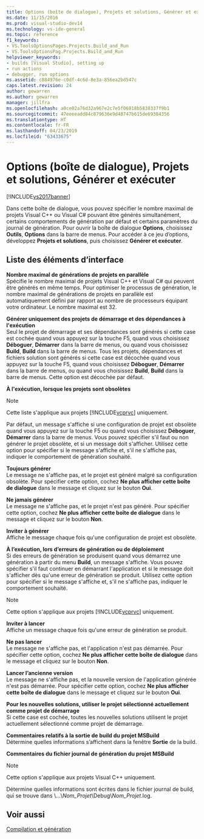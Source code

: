 ```yaml
---
title: Options (boîte de dialogue), Projets et solutions, Générer et exécuter | Microsoft Docs
ms.date: 11/15/2016
ms.prod: visual-studio-dev14
ms.technology: vs-ide-general
ms.topic: reference
f1_keywords:
- VS.ToolsOptionsPages.Projects.Build_and_Run
- VS.ToolsOptionsPag.Projects.Build_and_Run
helpviewer_keywords:
- builds [Visual Studio], setting up
- run actions
- debugger, run options
ms.assetid: c884976e-c0df-4c6d-8e3a-856ea2bd547c
caps.latest.revision: 24
author: gewarren
ms.author: gewarren
manager: jillfra
ms.openlocfilehash: a0ce02a76d32a967e2c7e5f06818b5838337f9b1
ms.sourcegitcommit: 47eeeeadd84c879636e9d48747b615de69384356
ms.translationtype: HT
ms.contentlocale: fr-FR
ms.lasthandoff: 04/23/2019
ms.locfileid: "63433675"
---
```

# <a name="options-dialog-box--projects-and-solutions-build-and-run"></a>Options (boîte de dialogue), Projets et solutions, Générer et exécuter
[!INCLUDE[vs2017banner](../../includes/vs2017banner.md)]

Dans cette boîte de dialogue, vous pouvez spécifier le nombre maximal de projets Visual C++ ou Visual C# pouvant être générés simultanément, certains comportements de génération par défaut et certains paramètres du journal de génération. Pour ouvrir la boîte de dialogue **Options**, choisissez **Outils**, **Options** dans la barre de menus. Pour accéder à ce jeu d’options, développez **Projets et solutions**, puis choisissez **Générer et exécuter**.  
  
## <a name="uielement-list"></a>Liste des éléments d’interface  
 **Nombre maximal de générations de projets en parallèle**  
 Spécifie le nombre maximal de projets Visual C++ et Visual C# qui peuvent être générés en même temps. Pour optimiser le processus de génération, le nombre maximal de générations de projets en parallèle est automatiquement défini par rapport au nombre de processeurs équipant votre ordinateur. Le nombre maximal est 32.  
  
 **Générer uniquement des projets de démarrage et des dépendances à l'exécution**  
 Seul le projet de démarrage et ses dépendances sont générés si cette case est cochée quand vous appuyez sur la touche F5, quand vous choisissez **Déboguer**, **Démarrer** dans la barre de menus, ou quand vous choisissez **Build**, **Build** dans la barre de menus. Tous les projets, dépendances et fichiers solution sont générés si cette case est décochée quand vous appuyez sur la touche F5, quand vous choisissez **Déboguer**, **Démarrer** dans la barre de menus, ou quand vous choisissez **Build**, **Build** dans la barre de menus. Cette option est décochée par défaut.  
  
 **À l'exécution, lorsque les projets sont obsolètes**  
 > [!NOTE]
> Cette liste s'applique aux projets [!INCLUDE[vcprvc](../../includes/vcprvc-md.md)] uniquement.  
  
 Par défaut, un message s'affiche si une configuration de projet est obsolète quand vous appuyez sur la touche F5 ou quand vous choisissez **Déboguer**, **Démarrer** dans la barre de menus. Vous pouvez spécifier s'il faut ou non générer le projet obsolète, et si un message doit s'afficher. Utilisez cette option pour spécifier si le message s'affiche et, s'il ne s'affiche pas, indiquer le comportement de génération souhaité.  
  
 **Toujours générer**  
 Le message ne s'affiche pas, et le projet est généré malgré sa configuration obsolète. Pour spécifier cette option, cochez **Ne plus afficher cette boîte de dialogue** dans le message et cliquez sur le bouton **Oui**.  
  
 **Ne jamais générer**  
 Le message ne s'affiche pas, et le projet n'est pas généré. Pour spécifier cette option, cochez **Ne plus afficher cette boîte de dialogue** dans le message et cliquez sur le bouton **Non**.  
  
 **Inviter à générer**  
 Affiche le message chaque fois qu'une configuration de projet est obsolète.  
  
 **À l’exécution, lors d’erreurs de génération ou de déploiement**  
 Si des erreurs de génération se produisent quand vous démarrez une génération à partir du menu **Build**, un message s'affiche. Vous pouvez spécifier s'il faut continuer en démarrant l'application et si le message doit s'afficher dès qu'une erreur de génération se produit. Utilisez cette option pour spécifier si le message s'affiche et, s'il ne s'affiche pas, indiquer le comportement souhaité.  
  
> [!NOTE]
> Cette option s'applique aux projets [!INCLUDE[vcprvc](../../includes/vcprvc-md.md)] uniquement.  
  
 **Inviter à lancer**  
 Affiche un message chaque fois qu'une erreur de génération se produit.  
  
 **Ne pas lancer**  
 Le message ne s'affiche pas, et l'application n'est pas démarrée. Pour spécifier cette option, cochez **Ne plus afficher cette boîte de dialogue** dans le message et cliquez sur le bouton **Non**.  
  
 **Lancer l’ancienne version**  
 Le message ne s'affiche pas, et la nouvelle version de l'application générée n'est pas démarrée. Pour spécifier cette option, cochez **Ne plus afficher cette boîte de dialogue** dans le message et cliquez sur le bouton **Oui**.  
  
 **Pour les nouvelles solutions, utiliser le projet sélectionné actuellement comme projet de démarrage**  
 Si cette case est cochée, toutes les nouvelles solutions utilisent le projet actuellement sélectionné comme projet de démarrage.  
  
 **Commentaires relatifs à la sortie de build du projet MSBuild**  
 Détermine quelles informations s’affichent dans la fenêtre **Sortie** de la build.  
  
 **Commentaires du fichier journal de génération du projet MSBuild**  
 > [!NOTE]
> Cette option s'applique aux projets Visual C++ uniquement.  
  
 Détermine quelles informations sont écrites dans le fichier journal de build, qui se trouve dans \\...\\*Nom_Projet*\Debug\\*Nom_Projet*.log.  
  
## <a name="see-also"></a>Voir aussi  
 [Compilation et génération](../../ide/compiling-and-building-in-visual-studio.md)
